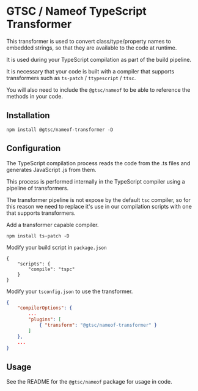 # GTSC / Nameof TypeScript Transformer

This transformer is used to convert class/type/property names to embedded strings, so that they are available to the code at runtime.

It is used during your TypeScript compilation as part of the build pipeline.

It is necessary that your code is built with a compiler that supports transformers such as `ts-patch` / `ttypescript` / `ttsc`.

You will also need to include the `@gtsc/nameof` to be able to reference the methods in your code.

## Installation

```shell
npm install @gtsc/nameof-transformer -D
```

## Configuration

The TypeScript compilation process reads the code from the .ts files and generates JavaScript .js from them.

This process is performed internally in the TypeScript compiler using a pipeline of transformers.

The transformer pipeline is not expose by the default `tsc` compiler, so for this reason we need to replace it's use in our compilation scripts with one that supports transformers.

Add a transformer capable compiler.

```shell
npm install ts-patch -D
```

Modify your build script in `package.json`

```shell
{
    "scripts": {
        "compile": "tspc"
    }
}
```

Modify your `tsconfig.json` to use the transformer.

```json
{
    "compilerOptions": {
        ...
        "plugins": [
            { "transform": "@gtsc/nameof-transformer" }
        ]
    },
    ...
}
```

## Usage

See the README for the `@gtsc/nameof` package for usage in code.

